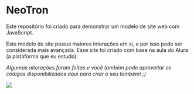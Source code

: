 # NeoTron
Este repositório foi criado para demonstrar um modelo de site web com JavaScript.

Este modelo de site possui maiores interações em si, e por isso pode ser considerada mais avançada.
 Esse site foi criado com base na aula do Alura (a plataforma que eu estudo).

_Algumas alterações foram feitas e você também pode aproveitar os códigos disponibilizados aqui para criar o seu também! ;)_

![](https://media.tenor.com/f61Fpec7INoAAAAi/mecha-anime.gif)
